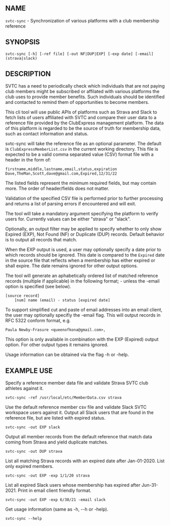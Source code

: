 ## NAME

`svtc-sync` - Synchronization of various platforms with a club membership reference

## SYNOPSIS

    svtc-sync [-h] [-ref file] [-out NF|DUP|EXP] [-exp date] [-email] (strava|slack)

## DESCRIPTION

SVTC has a need to periodically check which individuals that are not paying club members might be subscribed or affilated with various platforms the club uses to provide member benefits. 
Such individuals should be identified and contacted to remind them of opportunities to become members. 

This cli tool will use public APIs of platforms such as Strava and Slack to fetch lists of users affiliated with SVTC and compare their user data to a reference file provided by the ClubExpress management platform. The data of this platform is regarded to be the source of truth for membership data, such as contact information and status.

svtc-sync will take the reference file as an optional parameter. The default is `ClubExpressMemberList.csv` in the current working directory. This file is expected to be a valid comma separated value (CSV) format file with a header in the form of:

    firstname,middle,lastname,email,status,expiration
    Dave,TheMan,Scott,dave@gmail.com,Expired,12/31/22

The listed fields represent the minimum required fields, but may contain more. The order of header/fields does not matter.

Validation of the specified CSV file is performed prior to further processing and returns a list of parsing errors if encountered and will exit.

The tool will take a mandatory argument specifying the platform to verify users for. Currently values can be either "strava" or "slack".

Optionally, an output filter may be applied to specify whether to only show Expired (EXP), Not Found (NF) or Duplicate (DUP) records. Default behavior is to output all records that match.

When the EXP output is used, a user may optionally specify a date prior to which records should be ignored. This date is compared to the `Expired` date in the source file that reflects when a membership has either expired or shall expire. The date remains ignored for other output options.

The tool will generate an aphabetically ordered list of matched reference records (multiple if applicable) in the following format; - unless the -email option is specified (see below).

    [source record]
        [num] name (email) - status [expired date]

To support simplified cut and paste of email addresses into an email client, the user may optionally specifiy the -email flag. This will output records in RFC 5322 conform format, e.g.

    Paula Newby-Frasure <queenofkona@gmail.com>,

This option is only available in combination with the EXP (Expired) output option. For other output types it remains ignored.

Usage information can be obtained via the flag -h or -help.

## EXAMPLE USE

Specify a reference member data file and validate Strava SVTC club athletes against it.

    svtc-sync -ref /usr/local/etc/MemberData.csv strava

Use the default reference member csv file and validate Slack SVTC workspace users against it. Output all Slack users that are found in the reference file, but are listed with expired status.

    svtc-sync -out EXP slack

Output all member records from the default reference that match data coming from Strava and yield duplicate matches. 

    svtc-sync -out DUP strava

List all matching Strava records with an expired date after Jan-01-2020. List only expired members.

    svtc-sync -out EXP -exp 1/1/20 strava

List all expired Slack users whose membership has expired after Jun-31-2021. Print in email client friendly format.

    svtc-sync -out EXP -exp 6/30/21 -email slack

Get usage information (same as -h, --h or -help).

    svtc-sync --help

